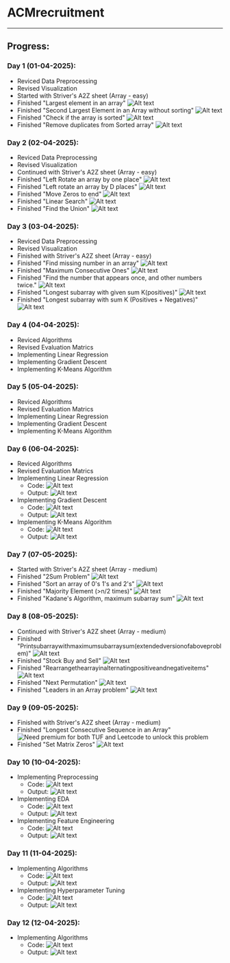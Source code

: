 # ACMrecruitment
***
## Progress:
### Day 1 (01-04-2025):
  - Reviced Data Preprocessing
  - Revised Visualization
  - Started with Striver's A2Z sheet (Array - easy)
  - Finished "Largest element in an array"
    ![Alt text](Screenshots/LargestElementInTheArray.png)
  - Finished "Second Largest Element in an Array without sorting"
    ![Alt text](Screenshots/SecondLargestElementinanArraywithoutsorting.png)
  - Finished "Check if the array is sorted"
    ![Alt text](Screenshots/CheckifanArrayisSorted.png)
  - Finished "Remove duplicates from Sorted array"
    ![Alt text](Screenshots/RemoveduplicatesfromSortedarray.png)
### Day 2 (02-04-2025):
  - Reviced Data Preprocessing
  - Revised Visualization
  - Continued with Striver's A2Z sheet (Array - easy)
  - Finished "Left Rotate an array by one place"
    ![Alt text](Screenshots/LeftRotatetheArraybyOne.png)
  - Finished "Left rotate an array by D places"
    ![Alt text](Screenshots/LeftrotateanarraybyDplaces.png)
  - Finished "Move Zeros to end"
    ![Alt text](Screenshots/MoveallZerostotheendofthearray.png)
  - Finished "Linear Search"
    ![Alt text](Screenshots/LinearSearch.png)
  - Finished "Find the Union"
    ![Alt text](Screenshots/UnionofTwoSortedArrays.png)
### Day 3 (03-04-2025):
  - Reviced Data Preprocessing
  - Revised Visualization
  - Finished with Striver's A2Z sheet (Array - easy)
  - Finished "Find missing number in an array"
    ![Alt text](Screenshots/Findmissingnumberinanarray.png)
  - Finished "Maximum Consecutive Ones"
    ![Alt text](Screenshots/MaximumConsecutiveOnes.png)
  - Finished "Find the number that appears once, and other numbers twice."
    ![Alt text](Screenshots/Findthenumberthatappearsonceandothernumberstwice.png)
  - Finished "Longest subarray with given sum K(positives)"
    ![Alt text](Screenshots/LongestsubarraywithgivensumK(positives).png)
  - Finished "Longest subarray with sum K (Positives + Negatives)"
    ![Alt text](Screenshots/LongestsubarraywithsumK(Positives+Negatives).png)
### Day 4 (04-04-2025):
  - Reviced Algorithms
  - Revised Evaluation Matrics
  - Implementing Linear Regression
  - Implementing Gradient Descent
  - Implementing K-Means Algorithm
### Day 5 (05-04-2025):
  - Reviced Algorithms
  - Revised Evaluation Matrics
  - Implementing Linear Regression
  - Implementing Gradient Descent
  - Implementing K-Means Algorithm
### Day 6 (06-04-2025):
  - Reviced Algorithms
  - Revised Evaluation Matrics
  - Implementing Linear Regression
      - Code: ![Alt text](Screenshots/linear_regression_code.png)
      - Output: ![Alt text](Screenshots/linear_regression_output.png)
  - Implementing Gradient Descent
      - Code: ![Alt text](Screenshots/gradient_descent_code.png)
      - Output: ![Alt text](Screenshots/gradient_descent_output.png)
  - Implementing K-Means Algorithm
      - Code: ![Alt text](Screenshots/kmeans_code.png)
      - Output: ![Alt text](Screenshots/kmeans_output.png)
  ### Day 7 (07-05-2025):
  - Started with Striver's A2Z sheet (Array - medium)
  - Finished "2Sum Problem"
    ![Alt text](Screenshots/2SumProblem.png)
  - Finished "Sort an array of 0's 1's and 2's"
    ![Alt text](Screenshots/Sortanarrayof0s1sand2s.png)
  - Finished "Majority Element (>n/2 times)"
    ![Alt text](Screenshots/MajorityElement(n2times).png)
  - Finished "Kadane's Algorithm, maximum subarray sum"
    ![Alt text](Screenshots/KadanesAlgorithmmaximumsubarraysum.png)
### Day 8 (08-05-2025):
  - Continued with Striver's A2Z sheet (Array - medium)
  - Finished "Printsubarraywithmaximumsubarraysum(extendedversionofaboveproblem)"
    ![Alt text](Screenshots/Printsubarraywithmaximumsubarraysum(extendedversionofaboveproblem).png)
  - Finished "Stock Buy and Sell"
    ![Alt text](Screenshots/StockBuyandSell.png)
  - Finished "Rearrangethearrayinalternatingpositiveandnegativeitems"
    ![Alt text](Screenshots/Rearrangethearrayinalternatingpositiveandnegativeitems.png)
  - Finished "Next Permutation"
    ![Alt text](Screenshots/NextPermutation.png)
  - Finished "Leaders in an Array problem"
    ![Alt text](Screenshots/LeadersinanArrayproblem.png)
### Day 9 (09-05-2025):
  - Finished with Striver's A2Z sheet (Array - medium)
  - Finished "Longest Consecutive Sequence in an Array"
    ![Need premium for both TUF and Leetcode to unlock this problem](Screenshots/"LongestConsecutiveSequenceinanArray.png)
  - Finished "Set Matrix Zeros"
    ![Alt text](Screenshots/SetMatrixZeros.png)
### Day 10 (10-04-2025):
  - Implementing Preprocessing
      - Code: ![Alt text](Screenshots/DataProcessing.png)
      - Output: ![Alt text](Screenshots/DataProcessingOutput.png)
  - Implementing EDA
      - Code: ![Alt text](Screenshots/EDA.png)
      - Output: ![Alt text](Screenshots/EDAOutput.png)
  - Implementing Feature Engineering
      - Code: ![Alt text](Screenshots/FeatureEngineering.png)
      - Output: ![Alt text](Screenshots/FeatureEngineeringOutput.png)
### Day 11 (11-04-2025):
  - Implementing Algorithms
      - Code: ![Alt text](Screenshots/Algorithms.png)
      - Output: ![Alt text](Screenshots/AlgorithmsOutput.png)
  - Implementing Hyperparameter Tuning
      - Code: ![Alt text](Screenshots/HyperparameterTuning.png)
      - Output: ![Alt text](Screenshots/HyperparameterTuningOutput.png)
### Day 12 (12-04-2025):
  - Implementing Algorithms
      - Code: ![Alt text](Screenshots/Algorithms2.png)
      - Output: ![Alt text](Screenshots/Algorithms2Output.png)
